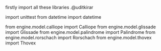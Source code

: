 firstly import all these libraries .@uditkirar

import unittest
from datetime 
import 
datetime

from engine.model.calliope
import Calliope
from engine.model.glissade 
import Glissade
from engine.model.palindrome 
import Palindrome
from engine.model.rorschach
import Rorschach
from engine.model.thovex 
import Thovex
